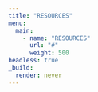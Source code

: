 ```yaml
---
title: "RESOURCES"
menu:
  main:
    - name: "RESOURCES"
      url: "#"
      weight: 500
headless: true
_build:
  render: never
---
```

